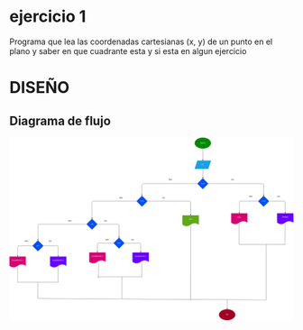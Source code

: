 # ejercicio 1
Programa que lea las coordenadas cartesianas (x, y) de un punto en el plano y saber en que cuadrante esta y si esta en algun ejercicio

# DISEÑO

## Diagrama de flujo

![Diagrama de flujo](diagrama.png "Diagrama de flujo")